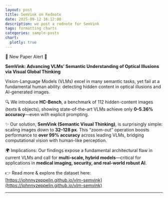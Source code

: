 ```yaml
---
layout: post
title: SemVink on Rednote
date: 2025-09-12 16:12:00
description: we post a rednote for SemVink
tags: formatting charts
categories: sample-posts
chart:
  plotly: true
---
```



🚨 New Paper Alert 🚨

**SemVink: Advancing VLMs’ Semantic Understanding of Optical Illusions via Visual Global Thinking**

Vision-Language Models (VLMs) excel in many semantic tasks, yet fail at a fundamental human ability: detecting hidden content in optical illusions and AI-generated images.

🔍 We introduce **HC-Bench**, a benchmark of 112 hidden-content images (texts & objects), showing state-of-the-art VLMs achieve only **0–5.36% accuracy**—even with explicit prompting.

✨ Our solution, **SemVink (Semantic Visual Thinking)**, is surprisingly simple: scaling images down to **32–128 px**. This “zoom-out” operation boosts performance to **over 99% accuracy** across leading VLMs, bridging computational vision with human-like perception.

🌍 Implications: Our findings expose a fundamental architectural flaw in current VLMs and call for **multi-scale, hybrid models**—critical for applications in **medical imaging, security, and real-world robust AI**.

👉 Read more & explore the dataset here: [https://johnnyzeppelin.github.io/vlm-semvink](https://johnnyzeppelin.github.io/vlm-semvink)

---
